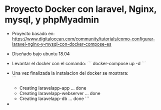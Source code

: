 # Proyecto Docker con laravel, Nginx, mysql, y phpMyadmin

- Proyecto basado en:
    https://www.digitalocean.com/community/tutorials/como-configurar-laravel-nginx-y-mysql-con-docker-compose-es

- Diseñado bajo ubuntu 18.04  
- Levantar el docker con el comando:
    ´´´
    docker-compose up -d
    ´´´
- Una vez finalizada la instalacion del docker se mostrara:   
   ´´´
   - Creating laravelapp-app       ... done
   - Creating laravelapp-webserver ... done
   - Creating laravelapp-db        ... done
   ´´´
- 